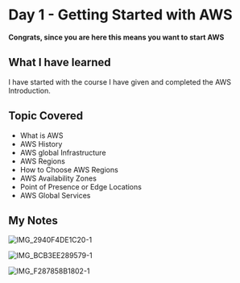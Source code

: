 
# Day 1 - Getting Started with AWS

**Congrats, since you are here this means you want to start AWS**

## What I have learned
I have started with the course I have given and completed the AWS Introduction.

## Topic Covered
  - What is AWS
  - AWS History
  - AWS global Infrastructure
  - AWS Regions
  - How to Choose AWS Regions
  - AWS Availability Zones
  - Point of Presence or Edge Locations
  - AWS Global Services

## My Notes


![IMG_2940F4DE1C20-1](https://user-images.githubusercontent.com/41295276/119299090-e7bf3800-bc7b-11eb-8747-a261abe8efab.jpeg)

![IMG_BCB3EE289579-1](https://user-images.githubusercontent.com/41295276/119299085-e68e0b00-bc7b-11eb-8456-248884b7800a.jpeg)

![IMG_F287858B1802-1](https://user-images.githubusercontent.com/41295276/119299053-dece6680-bc7b-11eb-9a15-eed42448a16e.jpeg)
